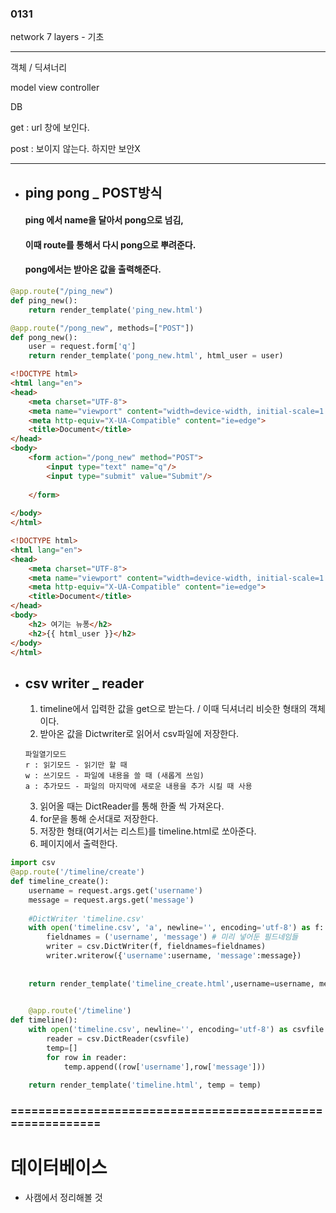 ### 0131

network 7 layers - 기초

---

객체 / 딕셔너리 



model view controller

DB

get : url 창에 보인다.

post : 보이지 않는다. 하지만 보안X

---

- ## ping pong _ POST방식

  #### ping 에서 name을 달아서 pong으로 넘김, 

  #### 이때 route를 통해서 다시 pong으로 뿌려준다.

  #### pong에서는 받아온 값을 출력해준다.

```python
@app.route("/ping_new")
def ping_new():
    return render_template('ping_new.html')

@app.route("/pong_new", methods=["POST"])
def pong_new():
    user = request.form['q']
    return render_template('pong_new.html', html_user = user)
```

```html
<!DOCTYPE html>
<html lang="en">
<head>
    <meta charset="UTF-8">
    <meta name="viewport" content="width=device-width, initial-scale=1.0">
    <meta http-equiv="X-UA-Compatible" content="ie=edge">
    <title>Document</title>
</head>
<body>
    <form action="/pong_new" method="POST">
        <input type="text" name="q"/>
        <input type="submit" value="Submit"/>
        
    </form>
    
</body>
</html>
```

```html
<!DOCTYPE html>
<html lang="en">
<head>
    <meta charset="UTF-8">
    <meta name="viewport" content="width=device-width, initial-scale=1.0">
    <meta http-equiv="X-UA-Compatible" content="ie=edge">
    <title>Document</title>
</head>
<body>
    <h2> 여기는 뉴퐁</h2>
    <h2>{{ html_user }}</h2>
</body>
</html>
```





- ## csv writer _ reader

  1. timeline에서 입력한 값을 get으로 받는다. / 이때 딕셔너리 비슷한 형태의 객체이다.
  2. 받아온 값을 Dictwriter로 읽어서 csv파일에 저장한다.

  ```
  파일열기모드
  r : 읽기모드 - 읽기만 할 때
  w : 쓰기모드 - 파일에 내용을 쓸 때 (새롭게 쓰임)
  a : 추가모드 - 파일의 마지막에 새로운 내용을 추가 시킬 때 사용
  ```

  3. 읽어올 때는 DictReader를 통해 한줄 씩 가져온다.
  4. for문을 통해 순서대로 저장한다.
  5. 저장한 형태(여기서는 리스트)를 timeline.html로 쏘아준다.
  6.  페이지에서 출력한다.

```python
import csv
@app.route('/timeline/create')
def timeline_create():
    username = request.args.get('username')
    message = request.args.get('message')
        
    #DictWriter 'timeline.csv'
    with open('timeline.csv', 'a', newline='', encoding='utf-8') as f:
        fieldnames = ('username', 'message') # 미리 넣어둔 필드네임들
        writer = csv.DictWriter(f, fieldnames=fieldnames)
        writer.writerow({'username':username, 'message':message})
    
     
    return render_template('timeline_create.html',username=username, message=message)
    

    @app.route('/timeline')
def timeline():
    with open('timeline.csv', newline='', encoding='utf-8') as csvfile:
        reader = csv.DictReader(csvfile)
        temp=[]
        for row in reader:
            temp.append((row['username'],row['message']))
    
    return render_template('timeline.html', temp = temp)
```

### ==========================================================

# 데이터베이스

- 사캠에서 정리해볼 것
